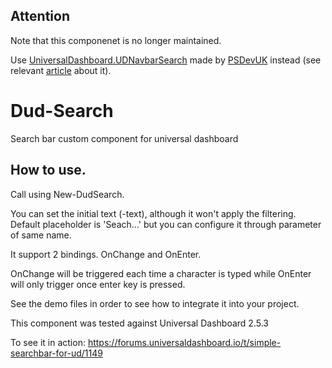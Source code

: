 ## Attention
Note that this componenet is no longer maintained. 


Use [UniversalDashboard.UDNavbarSearch](https://www.powershellgallery.com/packages/UniversalDashboard.UDNavbarSearch) made by [PSDevUK](https://github.com/psDevUK) instead (see relevant [article](https://psdevuk.github.io/ud-flix/Page-Filtering-Highlight-Components/) about it).






# Dud-Search
 Search bar custom component for universal dashboard

## How to use.

Call using New-DudSearch.

You can set the initial text (-text), although it won't apply the filtering. 
Default placeholder is 'Seach...' but you can configure it through parameter of same name.

It support 2 bindings.
OnChange and OnEnter.

OnChange will be triggered each time a character is typed while OnEnter will only trigger once enter key is pressed.


See the demo files in order to see how to integrate it into your project. 

This component was tested against Universal Dashboard 2.5.3

To see it in action: 
https://forums.universaldashboard.io/t/simple-searchbar-for-ud/1149
